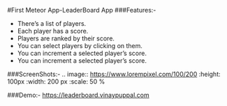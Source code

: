 #First Meteor App-LeaderBoard App
###Features:-
- There’s a list of players.
- Each player has a score.
- Players are ranked by their score.
- You can select players by clicking on them.
- You can increment a selected player’s score.
- You can increment a selected player’s score.

###ScreenShots:-
.. image:: https://www.lorempixel.com/100/200
   :height: 100px
   :width: 200 px
   :scale: 50 %

###Demo:-
https://leaderboard.vinaypuppal.com

